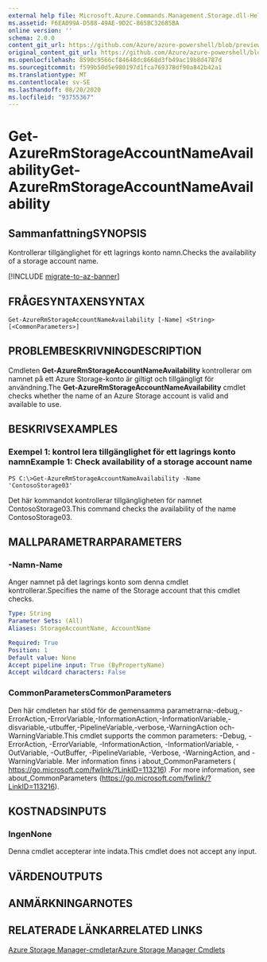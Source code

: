 ```yaml
---
external help file: Microsoft.Azure.Commands.Management.Storage.dll-Help.xml
ms.assetid: F6EA099A-D588-49AE-9D2C-865BC32685BA
online version: ''
schema: 2.0.0
content_git_url: https://github.com/Azure/azure-powershell/blob/preview/src/ResourceManager/Storage/Commands.Management.Storage/help/Get-AzureRmStorageAccountNameAvailability.md
original_content_git_url: https://github.com/Azure/azure-powershell/blob/preview/src/ResourceManager/Storage/Commands.Management.Storage/help/Get-AzureRmStorageAccountNameAvailability.md
ms.openlocfilehash: 8590c9566cf84648dc8668d3fb49ac19b8d4787d
ms.sourcegitcommit: f599b50d5e980197d1fca769378df90a842b42a1
ms.translationtype: MT
ms.contentlocale: sv-SE
ms.lasthandoff: 08/20/2020
ms.locfileid: "93755367"
---
```

# <span data-ttu-id="1c1af-101">Get-AzureRmStorageAccountNameAvailability</span><span class="sxs-lookup"><span data-stu-id="1c1af-101">Get-AzureRmStorageAccountNameAvailability</span></span>

## <span data-ttu-id="1c1af-102">Sammanfattning</span><span class="sxs-lookup"><span data-stu-id="1c1af-102">SYNOPSIS</span></span>
<span data-ttu-id="1c1af-103">Kontrollerar tillgänglighet för ett lagrings konto namn.</span><span class="sxs-lookup"><span data-stu-id="1c1af-103">Checks the availability of a storage account name.</span></span>

[!INCLUDE [migrate-to-az-banner](../../includes/migrate-to-az-banner.md)]

## <span data-ttu-id="1c1af-104">FRÅGESYNTAXEN</span><span class="sxs-lookup"><span data-stu-id="1c1af-104">SYNTAX</span></span>

```
Get-AzureRmStorageAccountNameAvailability [-Name] <String> [<CommonParameters>]
```

## <span data-ttu-id="1c1af-105">PROBLEMBESKRIVNING</span><span class="sxs-lookup"><span data-stu-id="1c1af-105">DESCRIPTION</span></span>
<span data-ttu-id="1c1af-106">Cmdleten **Get-AzureRmStorageAccountNameAvailability** kontrollerar om namnet på ett Azure Storage-konto är giltigt och tillgängligt för användning.</span><span class="sxs-lookup"><span data-stu-id="1c1af-106">The **Get-AzureRmStorageAccountNameAvailability** cmdlet checks whether the name of an Azure Storage account is valid and available to use.</span></span>

## <span data-ttu-id="1c1af-107">BESKRIVS</span><span class="sxs-lookup"><span data-stu-id="1c1af-107">EXAMPLES</span></span>

### <span data-ttu-id="1c1af-108">Exempel 1: kontrol lera tillgänglighet för ett lagrings konto namn</span><span class="sxs-lookup"><span data-stu-id="1c1af-108">Example 1: Check availability of a storage account name</span></span>
```
PS C:\>Get-AzureRmStorageAccountNameAvailability -Name 'ContosoStorage03'
```

<span data-ttu-id="1c1af-109">Det här kommandot kontrollerar tillgängligheten för namnet ContosoStorage03.</span><span class="sxs-lookup"><span data-stu-id="1c1af-109">This command checks the availability of the name ContosoStorage03.</span></span>

## <span data-ttu-id="1c1af-110">MALLPARAMETRAR</span><span class="sxs-lookup"><span data-stu-id="1c1af-110">PARAMETERS</span></span>

### <span data-ttu-id="1c1af-111">-Namn</span><span class="sxs-lookup"><span data-stu-id="1c1af-111">-Name</span></span>
<span data-ttu-id="1c1af-112">Anger namnet på det lagrings konto som denna cmdlet kontrollerar.</span><span class="sxs-lookup"><span data-stu-id="1c1af-112">Specifies the name of the Storage account that this cmdlet checks.</span></span>

```yaml
Type: String
Parameter Sets: (All)
Aliases: StorageAccountName, AccountName

Required: True
Position: 1
Default value: None
Accept pipeline input: True (ByPropertyName)
Accept wildcard characters: False
```

### <span data-ttu-id="1c1af-113">CommonParameters</span><span class="sxs-lookup"><span data-stu-id="1c1af-113">CommonParameters</span></span>
<span data-ttu-id="1c1af-114">Den här cmdleten har stöd för de gemensamma parametrarna:-debug,-ErrorAction,-ErrorVariable,-InformationAction,-InformationVariable,-disvariable,-utbuffer,-PipelineVariable,-verbose,-WarningAction och-WarningVariable.</span><span class="sxs-lookup"><span data-stu-id="1c1af-114">This cmdlet supports the common parameters: -Debug, -ErrorAction, -ErrorVariable, -InformationAction, -InformationVariable, -OutVariable, -OutBuffer, -PipelineVariable, -Verbose, -WarningAction, and -WarningVariable.</span></span> <span data-ttu-id="1c1af-115">Mer information finns i about_CommonParameters ( https://go.microsoft.com/fwlink/?LinkID=113216) .</span><span class="sxs-lookup"><span data-stu-id="1c1af-115">For more information, see about_CommonParameters (https://go.microsoft.com/fwlink/?LinkID=113216).</span></span>

## <span data-ttu-id="1c1af-116">KOSTNADS</span><span class="sxs-lookup"><span data-stu-id="1c1af-116">INPUTS</span></span>

### <span data-ttu-id="1c1af-117">Ingen</span><span class="sxs-lookup"><span data-stu-id="1c1af-117">None</span></span>
<span data-ttu-id="1c1af-118">Denna cmdlet accepterar inte indata.</span><span class="sxs-lookup"><span data-stu-id="1c1af-118">This cmdlet does not accept any input.</span></span>

## <span data-ttu-id="1c1af-119">VÄRDEN</span><span class="sxs-lookup"><span data-stu-id="1c1af-119">OUTPUTS</span></span>

## <span data-ttu-id="1c1af-120">ANMÄRKNINGAR</span><span class="sxs-lookup"><span data-stu-id="1c1af-120">NOTES</span></span>

## <span data-ttu-id="1c1af-121">RELATERADE LÄNKAR</span><span class="sxs-lookup"><span data-stu-id="1c1af-121">RELATED LINKS</span></span>

[<span data-ttu-id="1c1af-122">Azure Storage Manager-cmdletar</span><span class="sxs-lookup"><span data-stu-id="1c1af-122">Azure Storage Manager Cmdlets</span></span>](./AzureRM.Storage.md)

